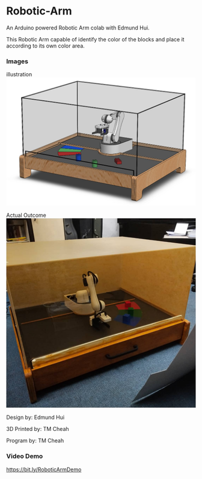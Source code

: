 # Robotic-Arm
An Arduino powered Robotic Arm colab with Edmund Hui.

This Robotic Arm capable of identify the color of the blocks and place it according to its own color area.

### Images
illustration
![Illustration](https://github.com/TMCheah/Robotic-Arm/blob/main/illustration.jpg)

Actual Outcome
![Actual Outcome](https://github.com/TMCheah/Robotic-Arm/blob/main/ActualOutcome.jpg)

Design by: Edmund Hui

3D Printed by: TM Cheah

Program by: TM Cheah

### Video Demo
https://bit.ly/RoboticArmDemo
